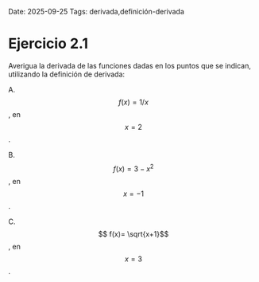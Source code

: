 Date: 2025-09-25
Tags: derivada,definición-derivada

# Ejercicio 2.1

 
Averigua la derivada de las funciones dadas en los puntos que se indican, utilizando la definición de derivada:

A.   $$ f(x)=1/x$$  , en  $$ x=2$$  .

B.   $$ f(x)=3-x^2$$  , en  $$ x=-1$$  .

C.   $$ f(x)= \sqrt{x+1}$$  , en  $$ x=3$$  .

